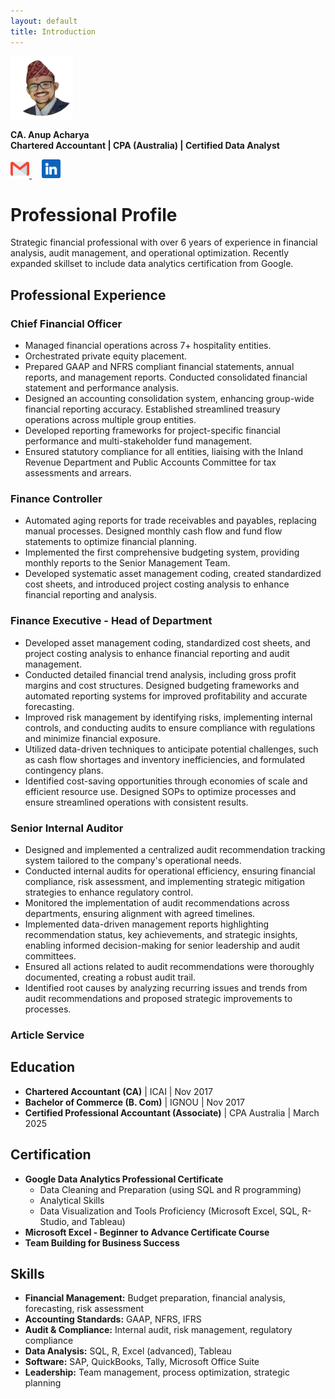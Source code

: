 ```yaml
---
layout: default
title: Introduction
---
```

  
<img src="assets/images/Logo_Anup_Acharya.png" alt="CA. Anup Acharya" width="100" height="100">
  
**CA. Anup Acharya**  
**Chartered Accountant | CPA (Australia) | Certified Data Analyst**  

<a href="mailto:longlivenepal48@gmail.com">
  <img src="assets/images/gmail.png" alt="Gmail" width="30" height="30">
</a>
&nbsp;&nbsp;&nbsp;
<a href="https://www.linkedin.com/in/ca-anup-acharya-761737ba/">
  <img src="assets/images/linkedin.png" alt="LinkedIn" width="30" height="30">
</a>

<h1>Professional Profile</h1>

<p>Strategic financial professional with over 6 years of experience in financial analysis, audit management, and operational optimization. Recently expanded skillset to include data analytics certification from Google.</p>

<h2>Professional Experience</h2>

<h3>Chief Financial Officer</h3>
<ul>
  <li>Managed financial operations across 7+ hospitality entities.</li>
  <li>Orchestrated private equity placement.</li>
  <li>Prepared GAAP and NFRS compliant financial statements, annual reports, and management reports. Conducted consolidated financial statement and performance analysis.</li>
  <li>Designed an accounting consolidation system, enhancing group-wide financial reporting accuracy. Established streamlined treasury operations across multiple group entities.</li>
  <li>Developed reporting frameworks for project-specific financial performance and multi-stakeholder fund management.</li>
  <li>Ensured statutory compliance for all entities, liaising with the Inland Revenue Department and Public Accounts Committee for tax assessments and arrears.</li>
</ul>

<h3>Finance Controller</h3>
<ul>
  <li>Automated aging reports for trade receivables and payables, replacing manual processes. Designed monthly cash flow and fund flow statements to optimize financial planning.</li>
  <li>Implemented the first comprehensive budgeting system, providing monthly reports to the Senior Management Team.</li>
  <li>Developed systematic asset management coding, created standardized cost sheets, and introduced project costing analysis to enhance financial reporting and analysis.</li>
</ul>

<h3>Finance Executive - Head of Department</h3>
<ul>
  <li>Developed asset management coding, standardized cost sheets, and project costing analysis to enhance financial reporting and audit management.</li>
  <li>Conducted detailed financial trend analysis, including gross profit margins and cost structures. Designed budgeting frameworks and automated reporting systems for improved profitability and accurate forecasting.</li>
  <li>Improved risk management by identifying risks, implementing internal controls, and conducting audits to ensure compliance with regulations and minimize financial exposure.</li>
  <li>Utilized data-driven techniques to anticipate potential challenges, such as cash flow shortages and inventory inefficiencies, and formulated contingency plans.</li>
  <li>Identified cost-saving opportunities through economies of scale and efficient resource use. Designed SOPs to optimize processes and ensure streamlined operations with consistent results.</li>
</ul>

<h3>Senior Internal Auditor</h3>
<ul>
  <li>Designed and implemented a centralized audit recommendation tracking system tailored to the company's operational needs.</li>
  <li>Conducted internal audits for operational efficiency, ensuring financial compliance, risk assessment, and implementing strategic mitigation strategies to enhance regulatory control.</li>
  <li>Monitored the implementation of audit recommendations across departments, ensuring alignment with agreed timelines.</li>
  <li>Implemented data-driven management reports highlighting recommendation status, key achievements, and strategic insights, enabling informed decision-making for senior leadership and audit committees.</li>
  <li>Ensured all actions related to audit recommendations were thoroughly documented, creating a robust audit trail.</li>
  <li>Identified root causes by analyzing recurring issues and trends from audit recommendations and proposed strategic improvements to processes.</li>
</ul>

<h3>Article Service</h3>

<h2>Education</h2>
<ul>
  <li><strong>Chartered Accountant (CA)</strong> | ICAI | Nov 2017</li>
  <li><strong>Bachelor of Commerce (B. Com)</strong> | IGNOU | Nov 2017</li>
  <li><strong>Certified Professional Accountant (Associate)</strong> | CPA Australia | March 2025</li>
</ul>

<h2>Certification</h2>
<ul>
  <li><strong>Google Data Analytics Professional Certificate</strong>
    <ul>
      <li>Data Cleaning and Preparation (using SQL and R programming)</li>
      <li>Analytical Skills</li>
      <li>Data Visualization and Tools Proficiency (Microsoft Excel, SQL, R-Studio, and Tableau)</li>
    </ul>
  </li>
  <li><strong>Microsoft Excel - Beginner to Advance Certificate Course</strong></li>
  <li><strong>Team Building for Business Success</strong></li>
</ul>

<h2>Skills</h2>
<ul>
  <li><strong>Financial Management:</strong> Budget preparation, financial analysis, forecasting, risk assessment</li>
  <li><strong>Accounting Standards:</strong> GAAP, NFRS, IFRS</li>
  <li><strong>Audit & Compliance:</strong> Internal audit, risk management, regulatory compliance</li>
  <li><strong>Data Analysis:</strong> SQL, R, Excel (advanced), Tableau</li>
  <li><strong>Software:</strong> SAP, QuickBooks, Tally, Microsoft Office Suite</li>
  <li><strong>Leadership:</strong> Team management, process optimization, strategic planning</li>
</ul>
